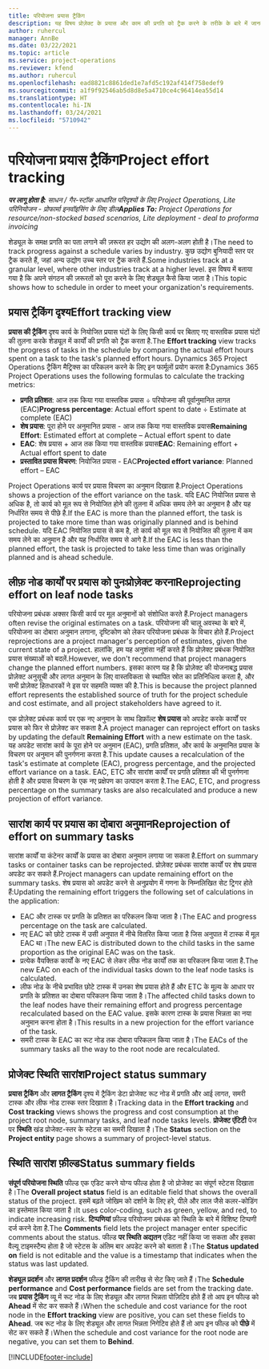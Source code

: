 ```yaml
---
title: परियोजना प्रयास ट्रैकिंग
description: यह विषय प्रोज़ेक्ट के प्रयास और काम की प्रगति को ट्रैक करने के तरीके के बारे में जानकारी प्रदान करता है.
author: ruhercul
manager: AnnBe
ms.date: 03/22/2021
ms.topic: article
ms.service: project-operations
ms.reviewer: kfend
ms.author: ruhercul
ms.openlocfilehash: ead8821c8861ded1e7afd5c192af414f758edef9
ms.sourcegitcommit: a1f9f92546ab5d8d8e5a4710ce4c96414ea55d14
ms.translationtype: HT
ms.contentlocale: hi-IN
ms.lasthandoff: 03/24/2021
ms.locfileid: "5710942"
---
```

# <a name="project-effort-tracking"></a><span data-ttu-id="e5632-103">परियोजना प्रयास ट्रैकिंग</span><span class="sxs-lookup"><span data-stu-id="e5632-103">Project effort tracking</span></span>

<span data-ttu-id="e5632-104">_**पर लागू होता है:** साधन / गैर-स्टॉक आधारित परिदृश्यों के लिए Project Operations, Lite परिनियोजन - प्रोफार्मा इनवॉइसिंग के लिए डील_</span><span class="sxs-lookup"><span data-stu-id="e5632-104">_**Applies To:** Project Operations for resource/non-stocked based scenarios, Lite deployment - deal to proforma invoicing_</span></span>

<span data-ttu-id="e5632-105">शेड्यूल के समक्ष प्रगति का पता लगाने की ज़रूरत हर उद्योग की अलग-अलग होती है।</span><span class="sxs-lookup"><span data-stu-id="e5632-105">The need to track progress against a schedule varies by industry.</span></span> <span data-ttu-id="e5632-106">कुछ उद्योग बुनियादी स्तर पर ट्रैक करते हैं, जहां अन्य उद्योग उच्च स्तर पर ट्रैक करते हैं.</span><span class="sxs-lookup"><span data-stu-id="e5632-106">Some industries track at a granular level, where other industries track at a higher level.</span></span> <span data-ttu-id="e5632-107">इस विषय में बताया गया है कि अपने संगठन की ज़रूरतों को पूरा करने के लिए शेड्यूल कैसे किया जाता है।</span><span class="sxs-lookup"><span data-stu-id="e5632-107">This topic shows how to schedule in order to meet your organization's requirements.</span></span>

## <a name="effort-tracking-view"></a><span data-ttu-id="e5632-108">प्रयास ट्रैकिंग दृश्य</span><span class="sxs-lookup"><span data-stu-id="e5632-108">Effort tracking view</span></span>

<span data-ttu-id="e5632-109">**प्रयास की ट्रैकिंग** दृश्य कार्य के नियोजित प्रयास घंटों के लिए किसी कार्य पर बिताए गए वास्तविक प्रयास घंटों की तुलना करके शेड्यूल में कार्यों की प्रगति को ट्रैक करता है.</span><span class="sxs-lookup"><span data-stu-id="e5632-109">The **Effort tracking** view tracks the progress of tasks in the schedule by comparing the actual effort hours spent on a task to the task's planned effort hours.</span></span> <span data-ttu-id="e5632-110">Dynamics 365 Project Operations ट्रैकिंग मैट्रिक्स का परिकलन करने के लिए इन फार्मूलों प्रयोग करता है:</span><span class="sxs-lookup"><span data-stu-id="e5632-110">Dynamics 365 Project Operations uses the following formulas to calculate the tracking metrics:</span></span>

- <span data-ttu-id="e5632-111">**प्रगति प्रतिशत**: आज तक किया गया वास्तविक प्रयास ÷ परियोजना की पूर्वानुमानित लागत (EAC)</span><span class="sxs-lookup"><span data-stu-id="e5632-111">**Progress percentage**: Actual effort spent to date ÷ Estimate at complete (EAC)</span></span> 
- <span data-ttu-id="e5632-112">**शेष प्रयास**: पूरा होने पर अनुमानित प्रयास - आज तक किया गया वास्तविक प्रयास</span><span class="sxs-lookup"><span data-stu-id="e5632-112">**Remaining Effort**: Estimated effort at complete – Actual effort spent to date</span></span> 
- <span data-ttu-id="e5632-113">**EAC**: शेष प्रयास + आज तक किया गया वास्तविक प्रयास</span><span class="sxs-lookup"><span data-stu-id="e5632-113">**EAC**: Remaining effort + Actual effort spent to date</span></span> 
- <span data-ttu-id="e5632-114">**प्रस्तावित प्रयास विचरण**: नियोजित प्रयास - EAC</span><span class="sxs-lookup"><span data-stu-id="e5632-114">**Projected effort variance**: Planned effort – EAC</span></span>

<span data-ttu-id="e5632-115">Project Operations कार्य पर प्रयास विचरण का अनुमान दिखाता है.</span><span class="sxs-lookup"><span data-stu-id="e5632-115">Project Operations shows a projection of the effort variance on the task.</span></span> <span data-ttu-id="e5632-116">यदि EAC नियोजित प्रयास से अधिक है, तो कार्य को मूल रूप से नियोजित होने की तुलना में अधिक समय लेने का अनुमान है और यह निर्धारित समय से पीछे है.</span><span class="sxs-lookup"><span data-stu-id="e5632-116">If the EAC is more than the planned effort, the task is projected to take more time than was originally planned and is behind schedule.</span></span> <span data-ttu-id="e5632-117">यदि EAC नियोजित प्रयास से कम है, तो कार्य को मूल रूप से नियोजित की तुलना में कम समय लेने का अनुमान है और यह निर्धारित समय से आगे है.</span><span class="sxs-lookup"><span data-stu-id="e5632-117">If the EAC is less than the planned effort, the task is projected to take less time than was originally planned and is ahead schedule.</span></span>

## <a name="reprojecting-effort-on-leaf-node-tasks"></a><span data-ttu-id="e5632-118">लीफ़ नोड कार्यों पर प्रयास को पुनःप्रोज़ेक्ट करना</span><span class="sxs-lookup"><span data-stu-id="e5632-118">Reprojecting effort on leaf node tasks</span></span>

<span data-ttu-id="e5632-119">परियोजना प्रबंधक अक्सर किसी कार्य पर मूल अनुमानों को संशोधित करते हैं.</span><span class="sxs-lookup"><span data-stu-id="e5632-119">Project managers often revise the original estimates on a task.</span></span> <span data-ttu-id="e5632-120">परियोजना की चालू अवस्था के बारे में, परियोजना का दोबारा अनुमान लगाना, दृष्टिकोण को लेकर परियोजना प्रबंधक के विचार होते हैं.</span><span class="sxs-lookup"><span data-stu-id="e5632-120">Project reprojections are a project manager's perception of estimates, given the current state of a project.</span></span> <span data-ttu-id="e5632-121">हालांकि, हम यह अनुशंसा नहीं करते हैं कि प्रोज़ेक्ट प्रबंधक नियोजित प्रयास संख्याओं को बदलें.</span><span class="sxs-lookup"><span data-stu-id="e5632-121">However, we don't recommend that project managers change the planned effort numbers.</span></span> <span data-ttu-id="e5632-122">इसका कारण यह है कि प्रोज़ेक्ट की योजनाबद्ध प्रयास प्रोज़ेक्ट अनुसूची और लागत अनुमान के लिए वास्तविकता से स्थापित स्रोत का प्रतिनिधित्व करता है, और सभी प्रोज़ेक्ट हितधारकों ने इस पर सहमति व्यक्त की है.</span><span class="sxs-lookup"><span data-stu-id="e5632-122">This is because the project planned effort represents the established source of truth for the project schedule and cost estimate, and all project stakeholders have agreed to it.</span></span>

<span data-ttu-id="e5632-123">एक प्रोज़ेक्ट प्रबंधक कार्य पर एक नए अनुमान के साथ डिफ़ॉल्ट **शेष प्रयास** को अपडेट करके कार्यों पर प्रयास को फिर से प्रोज़ेक्ट कर सकता है.</span><span class="sxs-lookup"><span data-stu-id="e5632-123">A project manager can reproject effort on tasks by updating the default **Remaining Effort** with a new estimate on the task.</span></span> <span data-ttu-id="e5632-124">यह अपडेट सारांश कार्य के पूरा होने पर अनुमान (EAC), प्रगति प्रतिशत, और कार्य के अनुमानित प्रयास के विचरण पर अनुमान की पुनर्गणना करता है.</span><span class="sxs-lookup"><span data-stu-id="e5632-124">This update causes a recalculation of the task's estimate at complete (EAC), progress percentage, and the projected effort variance on a task.</span></span> <span data-ttu-id="e5632-125">EAC, ETC और सारांश कार्यों पर प्रगति प्रतिशत की भी पुनर्गणना होती है और प्रयास विचरण के एक नए प्रक्षेपण का उत्पादन करता है.</span><span class="sxs-lookup"><span data-stu-id="e5632-125">The EAC, ETC, and progress percentage on the summary tasks are also recalculated and produce a new projection of effort variance.</span></span>

## <a name="reprojection-of-effort-on-summary-tasks"></a><span data-ttu-id="e5632-126">सारांश कार्य पर प्रयास का दोबारा अनुमान</span><span class="sxs-lookup"><span data-stu-id="e5632-126">Reprojection of effort on summary tasks</span></span>

<span data-ttu-id="e5632-127">सारांश कार्यों या कंटेनर कार्यों के प्रयास का दोबारा अनुमान लगाया जा सकता है.</span><span class="sxs-lookup"><span data-stu-id="e5632-127">Effort on summary tasks or container tasks can be reprojected.</span></span> <span data-ttu-id="e5632-128">प्रोज़ेक्ट प्रबंधक सारांश कार्यों पर शेष प्रयास अपडेट कर सकते हैं.</span><span class="sxs-lookup"><span data-stu-id="e5632-128">Project managers can update remaining effort on the summary tasks.</span></span> <span data-ttu-id="e5632-129">शेष प्रयास को अपडेट करने से अनुप्रयोग में गणना के निम्नलिखित सेट ट्रिगर होते हैं:</span><span class="sxs-lookup"><span data-stu-id="e5632-129">Updating the remaining effort triggers the following set of calculations in the application:</span></span>

- <span data-ttu-id="e5632-130">EAC और टास्क पर प्रगति के प्रतिशत का परिकलन किया जाता है।</span><span class="sxs-lookup"><span data-stu-id="e5632-130">The EAC and progress percentage on the task are calculated.</span></span>
- <span data-ttu-id="e5632-131">नए EAC को छोटे टास्क में उसी अनुपात में नीचे वितरित किया जाता है जिस अनुपात में टास्क में मूल EAC था।</span><span class="sxs-lookup"><span data-stu-id="e5632-131">The new EAC is distributed down to the child tasks in the same proportion as the original EAC was on the task.</span></span>
- <span data-ttu-id="e5632-132">प्रत्येक वैयक्तिक कार्यों के नए EAC से लेकर लीफ नोड कार्यों तक का परिकलन किया जाता है.</span><span class="sxs-lookup"><span data-stu-id="e5632-132">The new EAC on each of the individual tasks down to the leaf node tasks is calculated.</span></span> 
- <span data-ttu-id="e5632-133">लीफ नोड के नीचे प्रभावित छोटे टास्क में उनका शेष प्रयास होते हैं और ETC के मूल्य के आधार पर प्रगति के प्रतिशत का दोबारा परिकलन किया जाता है।</span><span class="sxs-lookup"><span data-stu-id="e5632-133">The affected child tasks down to the leaf nodes have their remaining effort and progress percentage recalculated based on the EAC value.</span></span> <span data-ttu-id="e5632-134">इसके कारण टास्क के प्रयास भिन्नता का नया अनुमान करना होता है।</span><span class="sxs-lookup"><span data-stu-id="e5632-134">This results in a new projection for the effort variance of the task.</span></span> 
- <span data-ttu-id="e5632-135">समरी टास्क के EAC का रूट नोड तक दोबारा परिकलन किया जाता है।</span><span class="sxs-lookup"><span data-stu-id="e5632-135">The EACs of the summary tasks all the way to the root node are recalculated.</span></span>


## <a name="project-status-summary"></a><span data-ttu-id="e5632-136">प्रोजेक्ट स्थिति सारांश</span><span class="sxs-lookup"><span data-stu-id="e5632-136">Project status summary</span></span>

<span data-ttu-id="e5632-137">**प्रयास ट्रैकिंग** और **लागत ट्रैकिंग** दृश्य में ट्रैकिंग डेटा प्रोजेक्ट रूट नोड में प्रगति और आई लागत, समरी टास्क और लीफ नोड टास्क स्तर दिखाता है।</span><span class="sxs-lookup"><span data-stu-id="e5632-137">Tracking data in the **Effort tracking** and **Cost tracking** views shows the progress and cost consumption at the project root node, summary tasks, and leaf node tasks levels.</span></span> <span data-ttu-id="e5632-138">**प्रोजेक्ट एंटिटी** पेज पर **स्थिति** खंड प्रोजेक्ट-स्तर के स्टेटस का समरी दिखाता है।</span><span class="sxs-lookup"><span data-stu-id="e5632-138">The **Status** section on the **Project entity** page shows a summary of project-level status.</span></span>

## <a name="status-summary-fields"></a><span data-ttu-id="e5632-139">स्थिति सारांश फ़ील्ड</span><span class="sxs-lookup"><span data-stu-id="e5632-139">Status summary fields</span></span>

<span data-ttu-id="e5632-140">**संपूर्ण परियोजना स्थिति** फील्ड एक एडिट करने योग्य फील्ड होता है जो प्रोजेक्ट का संपूर्ण स्टेटस दिखाता है।</span><span class="sxs-lookup"><span data-stu-id="e5632-140">The **Overall project status** field is an editable field that shows the overall status of the project.</span></span> <span data-ttu-id="e5632-141">इसमें बढ़ते जोखिम को दर्शाने के लिए हरे, पीले और लाल जैसे कलर-कोडिंग का इस्तेमाल किया जाता है।</span><span class="sxs-lookup"><span data-stu-id="e5632-141">It uses color-coding, such as green, yellow, and red, to indicate increasing risk.</span></span> <span data-ttu-id="e5632-142">**टिप्पणियां** फ़ील्ड परियोजना प्रबंधक को स्थिति के बारे में विशिष्ट टिप्पणी दर्ज करने देता है.</span><span class="sxs-lookup"><span data-stu-id="e5632-142">The **Comments** field lets the project manager enter specific comments about the status.</span></span> <span data-ttu-id="e5632-143">फील्ड **पर स्थिति अद्यतन** एडिट नहीं किया जा सकता और इसका वैल्यू टाइमस्टैम्प होता है जो स्टेटस के अंतिम बार अपडेट करने को बताता है।</span><span class="sxs-lookup"><span data-stu-id="e5632-143">The **Status updated on** field is not editable and the value is a timestamp that indicates when the status was last updated.</span></span>

<span data-ttu-id="e5632-144">**शेड्यूल प्रदर्शन** और **लागत प्रदर्शन** फील्ड ट्रैकिंग की तारीख से सेट किए जाते हैं।</span><span class="sxs-lookup"><span data-stu-id="e5632-144">The **Schedule performance** and **Cost performance** fields are set from the tracking date.</span></span> <span data-ttu-id="e5632-145">जब **प्रयास ट्रैकिंग** व्यू में रूट नोड के लिए शेड्यूल और लागत भिन्नता पोज़िटिव होते हैं तो आप इन फील्ड को **Ahead** में सेट कर सकते हैं।</span><span class="sxs-lookup"><span data-stu-id="e5632-145">When the schedule and cost variance for the root node in the **Effort tracking** view are positive, you can set these fields to **Ahead**.</span></span> <span data-ttu-id="e5632-146">जब रूट नोड के लिए शेड्यूल और लागत भिन्नता निगेटिव होते हैं तो आप इन फील्ड को **पीछे** में सेट कर सकते हैं।</span><span class="sxs-lookup"><span data-stu-id="e5632-146">When the schedule and cost variance for the root node are negative, you can set them to **Behind**.</span></span>


[!INCLUDE[footer-include](../includes/footer-banner.md)]
